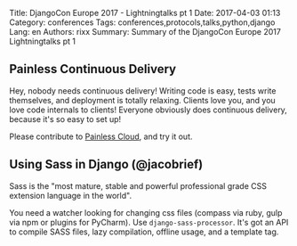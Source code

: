 Title: DjangoCon Europe 2017 - Lightningtalks pt 1
Date:   2017-04-03 01:13
Category: conferences
Tags: conferences,protocols,talks,python,django
Lang: en
Authors: rixx
Summary: Summary of the DjangoCon Europe 2017 Lightningtalks pt 1

## Painless Continuous Delivery

Hey, nobody needs continuous delivery! Writing code is easy, tests write themselves, and deployment is totally relaxing.
Clients love you, and you love code internals to clients! Everyone obviously does continuous delivery, because it's so
easy to set up!

Please contribute to [Painless Cloud](https://painless.cloud), and try it out.

## Using Sass in Django (@jacobrief)

Sass is the "most mature, stable and powerful professional grade CSS extension language in the world".

You need a watcher looking for changing css files (compass via ruby, gulp via npm or plugins for PyCharm). 
Use `django-sass-processor`. It's got an API to compile SASS files, lazy compilation, offline usage, and a template tag.
